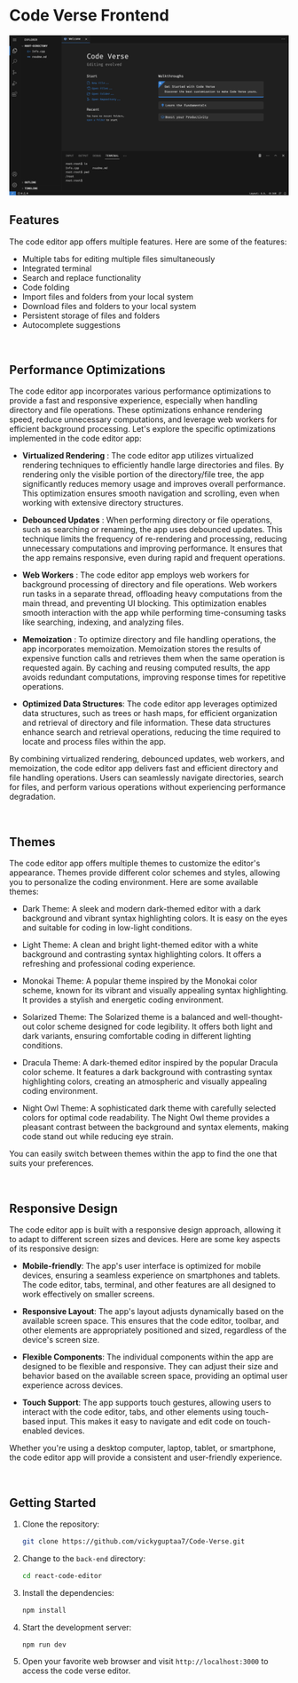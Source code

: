 # Code Verse Frontend

[![Thumnail](./../extra/editor.png)](https://drive.google.com/file/d/1fb9qxVC3P0jJJSlBV9ZefCoFSuXPaV3M/view?usp=sharing)

## Features

The code editor app offers multiple features. Here are some of the features:

- Multiple tabs for editing multiple files simultaneously
- Integrated terminal
- Search and replace functionality
- Code folding
- Import files and folders from your local system
- Download files and folders to your local system
- Persistent storage of files and folders
- Autocomplete suggestions

<br>

## Performance Optimizations

The code editor app incorporates various performance optimizations to provide a fast and responsive experience, especially when handling directory and file operations. These optimizations enhance rendering speed, reduce unnecessary computations, and leverage web workers for efficient background processing. Let's explore the specific optimizations implemented in the code editor app:

- **Virtualized Rendering** : The code editor app utilizes virtualized rendering techniques to efficiently handle large directories and files. By rendering only the visible portion of the directory/file tree, the app significantly reduces memory usage and improves overall performance. This optimization ensures smooth navigation and scrolling, even when working with extensive directory structures.

- **Debounced Updates** : When performing directory or file operations, such as searching or renaming, the app uses debounced updates. This technique limits the frequency of re-rendering and processing, reducing unnecessary computations and improving performance. It ensures that the app remains responsive, even during rapid and frequent operations.

- **Web Workers** : The code editor app employs web workers for background processing of directory and file operations. Web workers run tasks in a separate thread, offloading heavy computations from the main thread, and preventing UI blocking. This optimization enables smooth interaction with the app while performing time-consuming tasks like searching, indexing, and analyzing files.

- **Memoization** : To optimize directory and file handling operations, the app incorporates memoization. Memoization stores the results of expensive function calls and retrieves them when the same operation is requested again. By caching and reusing computed results, the app avoids redundant computations, improving response times for repetitive operations.

- **Optimized Data Structures**: The code editor app leverages optimized data structures, such as trees or hash maps, for efficient organization and retrieval of directory and file information. These data structures enhance search and retrieval operations, reducing the time required to locate and process files within the app.

By combining virtualized rendering, debounced updates, web workers, and memoization, the code editor app delivers fast and efficient directory and file handling operations. Users can seamlessly navigate directories, search for files, and perform various operations without experiencing performance degradation.

<br>

## Themes

The code editor app offers multiple themes to customize the editor's appearance. Themes provide different color schemes and styles, allowing you to personalize the coding environment. Here are some available themes:

- Dark Theme: A sleek and modern dark-themed editor with a dark background and vibrant syntax highlighting colors. It is easy on the eyes and suitable for coding in low-light conditions.

- Light Theme: A clean and bright light-themed editor with a white background and contrasting syntax highlighting colors. It offers a refreshing and professional coding experience.

- Monokai Theme: A popular theme inspired by the Monokai color scheme, known for its vibrant and visually appealing syntax highlighting. It provides a stylish and energetic coding environment.

- Solarized Theme: The Solarized theme is a balanced and well-thought-out color scheme designed for code legibility. It offers both light and dark variants, ensuring comfortable coding in different lighting conditions.

- Dracula Theme: A dark-themed editor inspired by the popular Dracula color scheme. It features a dark background with contrasting syntax highlighting colors, creating an atmospheric and visually appealing coding environment.

- Night Owl Theme: A sophisticated dark theme with carefully selected colors for optimal code readability. The Night Owl theme provides a pleasant contrast between the background and syntax elements, making code stand out while reducing eye strain.

You can easily switch between themes within the app to find the one that suits your preferences.

<br>

## Responsive Design

The code editor app is built with a responsive design approach, allowing it to adapt to different screen sizes and devices. Here are some key aspects of its responsive design:

- **Mobile-friendly**: The app's user interface is optimized for mobile devices, ensuring a seamless experience on smartphones and tablets. The code editor, tabs, terminal, and other features are all designed to work effectively on smaller screens.

- **Responsive Layout**: The app's layout adjusts dynamically based on the available screen space. This ensures that the code editor, toolbar, and other elements are appropriately positioned and sized, regardless of the device's screen size.

- **Flexible Components**: The individual components within the app are designed to be flexible and responsive. They can adjust their size and behavior based on the available screen space, providing an optimal user experience across devices.

- **Touch Support**: The app supports touch gestures, allowing users to interact with the code editor, tabs, and other elements using touch-based input. This makes it easy to navigate and edit code on touch-enabled devices.

Whether you're using a desktop computer, laptop, tablet, or smartphone, the code editor app will provide a consistent and user-friendly experience.

<br>

## Getting Started

1. Clone the repository:

   ```bash
   git clone https://github.com/vickyguptaa7/Code-Verse.git
   ```

2. Change to the `back-end` directory:

   ```bash
   cd react-code-editor
   ```

3. Install the dependencies:

   ```bash
   npm install
   ```

4. Start the development server:
   ```bash
   npm run dev
   ```
5. Open your favorite web browser and visit `http://localhost:3000` to access the code verse editor.
